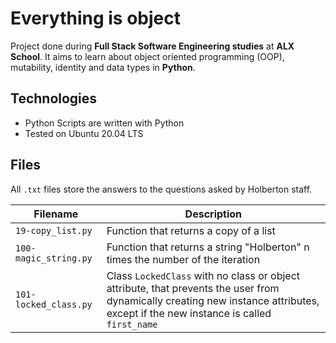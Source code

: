 # Everything is object
Project done during **Full Stack Software Engineering studies** at **ALX School**. It aims to learn about object oriented programming (OOP), mutability, identity and data types in **Python**.

## Technologies
* Python Scripts are written with Python
* Tested on Ubuntu 20.04 LTS

## Files

All `.txt` files store the answers to the questions asked by Holberton staff.

| Filename | Description |
| -------- | ----------- |
| `19-copy_list.py` | Function that returns a copy of a list |
| `100-magic_string.py` | Function that returns a string "Holberton" n times the number of the iteration |
| `101-locked_class.py` | Class `LockedClass` with no class or object attribute, that prevents the user from dynamically creating new instance attributes, except if the new instance is called `first_name` |
